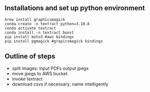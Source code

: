 ## Installations and set up python environment

    brew install graphicsmagick
    conda create -n textract python=3.10.8
    conda activate textract
    conda install -n textract boost
    pip install boto3 #aws bindings
    pip install pgmagick #grapicsmagick bindings

## Outline of steps

* split images: input PDFs output jpegs
* move jpegs to AWS bucket
* invoke textract
* download csvs if necessary; name intelligently

